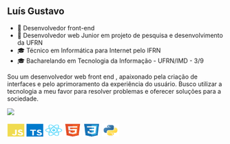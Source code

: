 ## Luís Gustavo

- 🔭 Desenvolvedor front-end
- 💼 Desenvolvedor web Junior em projeto de pesquisa e desenvolvimento da UFRN
- 🎓 Técnico em Informática para Internet pelo IFRN
- 🎓 Bacharelando em Tecnologia da Informação - UFRN/IMD - 3/9

Sou um desenvolvedor web front end , apaixonado pela criação de interfaces e pelo aprimoramento da experiência do usuário. Busco utilizar a tecnologia a meu favor para resolver problemas e oferecer soluções para a sociedade.
  
<div>
  <img height 180em src="https://github-readme-stats.vercel.app/api?username=luisgustavopn&show_icons=true&&theme=dracula&&include_all_commits=true&count_private=true">
</div>

<div style="display: inline_block"><br>
  <img align="center" alt="LG-Js" height="30" width="40" src="https://raw.githubusercontent.com/devicons/devicon/master/icons/javascript/javascript-plain.svg">
  <img align="center" alt="LG-Ts" height="30" width="40" src="https://raw.githubusercontent.com/devicons/devicon/master/icons/typescript/typescript-plain.svg">
  <img align="center" alt="LG-React" height="30" width="40" src="https://raw.githubusercontent.com/devicons/devicon/master/icons/react/react-original.svg">
  <img align="center" alt="LG-HTML" height="30" width="40" src="https://raw.githubusercontent.com/devicons/devicon/master/icons/html5/html5-original.svg">
  <img align="center" alt="LG-CSS" height="30" width="40" src="https://raw.githubusercontent.com/devicons/devicon/master/icons/css3/css3-original.svg">
  <img align="center" alt="LG-Python" height="30" width="40" src="https://raw.githubusercontent.com/devicons/devicon/master/icons/python/python-original.svg">
</div>
